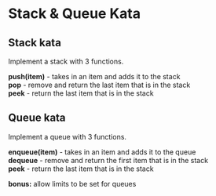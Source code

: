 # Stack & Queue Kata

## Stack kata

Implement a stack with 3 functions.

**push(item)** - takes in an item and adds it to the stack <br/>
**pop** - remove and return the last item that is in the stack <br/>
**peek** - return the last item that is in the stack <br/>

## Queue kata

Implement a queue with 3 functions.

**enqueue(item)** - takes in an item and adds it to the queue <br/>
**dequeue** - remove and return the first item that is in the stack <br/>
**peek** - return the last item that is in the stack <br/>

**bonus:** allow limits to be set for queues
